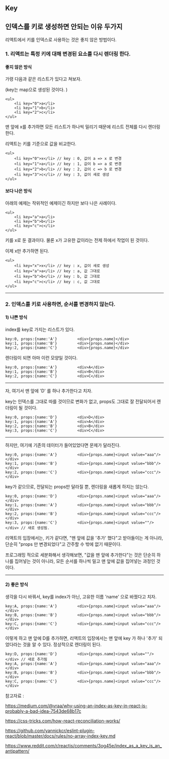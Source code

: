 ## Key



## 인덱스를 키로 생성하면 안되는 이유 두가지

리액트에서 키를 인덱스로 사용하는 것은 좋지 않은 방법이다. 



### 1.  리액트는 특정 키에 대해 변경된 요소를 다시 렌더링 한다. 



#### 좋지 않은 방식

가령 다음과 같은 리스트가 있다고 쳐보자. 

(key는 map으로 생성된 것이다. )

```react
<ul>
    <li key="0">a</li>
	<li key="1">b</li>
	<li key="2">c</li>
</ul>
```



맨 앞에 x를 추가하면 모든 리스트가 하나씩 밀리기 때문에 리스트 전체를 다시 렌더링한다. 

리액트는 키를 기준으로 값을 비교한다. 

```react
<ul>
    <li key="0">x</li> // key : 0, 값이 a => x 로 변경
	<li key="1">a</li> // key : 1, 값이 b => a 로 변경
	<li key="2">b</li> // key : 2, 값이 c => b 로 변경
    <li key="3">c</li> // key : 3, 값이 새로 생성
</ul>
```



#### 보다 나은 방식

아래의 예제는 작위적인 예제이긴 하지만 보다 나은 사례이다. 

```react
<ul>
    <li key="a">a</li>
    <li key="b">b</li>
    <li key="c">c</li>
</ul>
```



키를 x로 둔 결과이다. 물론 x가 고유한 값이라는 전제 하에서 작업이 된 것이다. 

이제 x만 추가하면 된다. 

```react
<ul>
    <li key="x">x</li> // key : x, 값이 새로 생성
    <li key="a">a</li> // key : a, 값 그대로
    <li key="b">b</li> // key : b, 값 그대로
    <li key="c">c</li> // key : c, 값 그대로
</ul>
```



---



### 2. 인덱스를 키로 사용하면, 순서를 변경하지 않는다. 



#### 1) 나쁜 방식



index를 key로 가지는 리스트가 있다. 

```pseudocode
key:0, props:{name:'A'} 		<div>{props.name}</div>
key:1, props:{name:'B'} 		<div>{props.name}</div>
key:2, props:{name:'C'} 		<div>{props.name}</div>
```



렌더링이 되면 아마 이런 모양일 것이다.

```pseudocode
key:0, props:{name:'A'} 		<div>A</div>
key:1, props:{name:'B'} 		<div>B</div>
key:2, props:{name:'C'} 		<div>C</div>
```



---



자, 여기서 맨 앞에 'D' 를 하나 추가한다고 치자. 

key는 인덱스를 그대로 따를 것이므로 변화가 없고, props도 그대로 잘 전달되어서 렌더링이 될 것이다. 

```pseudocode
key:0, props:{name:'D'} 		<div>D</div>
key:1, props:{name:'A'} 		<div>A</div>
key:2, props:{name:'B'} 		<div>B</div>
key:3, props:{name:'C'} 		<div>C</div>
```



---



하지만, 여기에 기존의 데이터가 들어있었다면 문제가 달라진다. 

```pseudocode
key:0, props:{name:'A'} 		<div>{props.name}<input value="aaa"/></div>
key:1, props:{name:'B'} 		<div>{props.name}<input value="bbb"/></div>
key:2, props:{name:'C'} 		<div>{props.name}<input value="ccc"/></div>
```



key가 같으므로, 전달되는 props만 달라질 뿐, 렌더링을 새롭게 하지는 않는다. 

```pseudocode
key:0, props:{name:'D'} 		<div>{props.name}<input value="aaa"/></div>
key:1, props:{name:'A'} 		<div>{props.name}<input value="bbb"/></div>
key:2, props:{name:'B'} 		<div>{props.name}<input value="ccc"/></div>
key:3, props:{name:'C'} 		<div>{props.name}<input value=""/></div> // 새로 생성됨.
```

리액트의 입장에서는, 키가 같다면, "맨 앞에 값을 '추가' 했다"고 받아들이는 게 아니라, 단순히 "props 만 변경되었다"고 간주할 수 밖에 없기 때문이다. 



프로그래밍 적으로 세분화해서 생각해보면, "값을 맨 앞에 추가한다"는 것은 단순히 하나를 집어넣는 것이 아니라, 모든 순서를 하나씩 밀고 맨 앞에 값을 집어넣는 과정인 것이다. 

---



#### 2) 좋은 방식

생각을 다시 바꿔서,  key를 index가 아닌, 고유한 이름 'name' 으로 바꿨다고 치자.

```pseudocode
key:A, props:{name:'A'} 		<div>{props.name}<input value="aaa"/></div>
key:B, props:{name:'B'} 		<div>{props.name}<input value="bbb"/></div>
key:C, props:{name:'C'} 		<div>{props.name}<input value="ccc"/></div>
```



이렇게 하고 맨 앞에 D를 추가하면, 리액트의 입장에서는 맨 앞에 key 가 하나 '추가' 되었다라는 것을 알 수 있다. 정상적으로 렌더링이 된다. 

```pseudocode
key:D, props:{name:'D'} 		<div>{props.name}<input value=""/></div> // 새로 추가됨
key:A, props:{name:'A'} 		<div>{props.name}<input value="aaa"/></div>
key:B, props:{name:'B'} 		<div>{props.name}<input value="bbb"/></div>
key:C, props:{name:'C'} 		<div>{props.name}<input value="ccc"/></div>
```



참고자료 : 

https://medium.com/@vraa/why-using-an-index-as-key-in-react-is-probably-a-bad-idea-7543de68b17c

https://css-tricks.com/how-react-reconciliation-works/

https://github.com/yannickcr/eslint-plugin-react/blob/master/docs/rules/no-array-index-key.md

https://www.reddit.com/r/reactjs/comments/3og45e/index_as_a_key_is_an_antipattern/